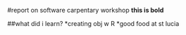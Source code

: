#report on software carpentary workshop
**this is bold**

##what did i learn?
*creating obj w R
*good food at st lucia
